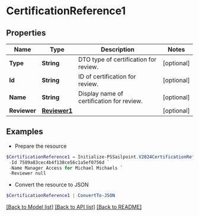 # CertificationReference1
## Properties

Name | Type | Description | Notes
------------ | ------------- | ------------- | -------------
**Type** | **String** | DTO type of certification for review. | [optional] 
**Id** | **String** | ID of certification for review. | [optional] 
**Name** | **String** | Display name of certification for review. | [optional] 
**Reviewer** | [**Reviewer1**](Reviewer1.md) |  | [optional] 

## Examples

- Prepare the resource
```powershell
$CertificationReference1 = Initialize-PSSailpoint.V2024CertificationReference1  -Type IDENTITY `
 -Id 7589a83cec4b4f138ce56c1a5ef0756d `
 -Name Manager Access for Michael Michaels `
 -Reviewer null
```

- Convert the resource to JSON
```powershell
$CertificationReference1 | ConvertTo-JSON
```

[[Back to Model list]](../README.md#documentation-for-models) [[Back to API list]](../README.md#documentation-for-api-endpoints) [[Back to README]](../README.md)

